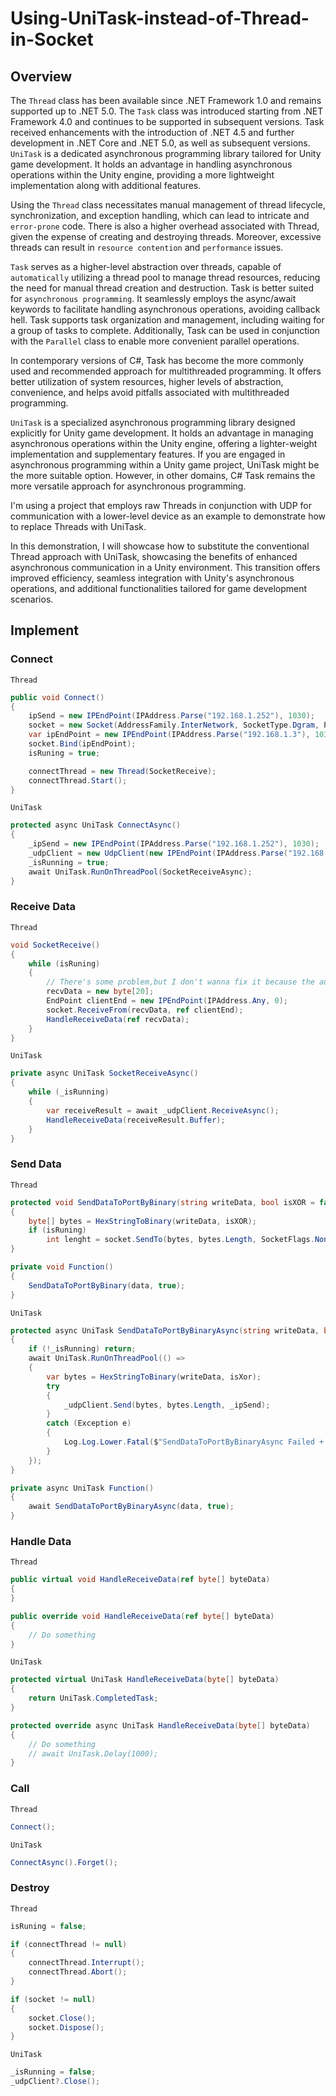 # Using-UniTask-instead-of-Thread-in-Socket

## Overview

The `Thread` class has been available since .NET Framework 1.0 and remains supported up to .NET 5.0. 
The `Task` class was introduced starting from .NET Framework 4.0 and continues to be supported in subsequent versions. 
Task received enhancements with the introduction of .NET 4.5 and further development in .NET Core and .NET 5.0, as well as subsequent versions. 
`UniTask` is a dedicated asynchronous programming library tailored for Unity game development. It holds an advantage in handling asynchronous operations within the Unity engine, providing a more lightweight implementation along with additional features.

Using the `Thread` class necessitates manual management of thread lifecycle, synchronization, and exception handling, 
which can lead to intricate and `error-prone` code. There is also a higher overhead associated with Thread, given the expense of creating and destroying threads. 
Moreover, excessive threads can result in `resource contention` and `performance` issues.

`Task` serves as a higher-level abstraction over threads, capable of `automatically` utilizing a thread pool to manage thread resources, 
reducing the need for manual thread creation and destruction. Task is better suited for `asynchronous programming`. It seamlessly employs the async/await 
keywords to facilitate handling asynchronous operations, avoiding callback hell. Task supports task organization and management, 
including waiting for a group of tasks to complete. Additionally, Task can be used in conjunction with the `Parallel` class to enable more convenient parallel operations.

In contemporary versions of C#, Task has become the more commonly used and recommended approach for multithreaded programming. It offers better utilization of system resources, higher levels of abstraction, convenience, and helps avoid pitfalls associated with multithreaded programming.

`UniTask` is a specialized asynchronous programming library designed explicitly for Unity game development. It holds an advantage in managing asynchronous operations within the Unity engine, offering a lighter-weight implementation and supplementary features. If you are engaged in asynchronous programming within a Unity game project, UniTask might be the more suitable option. However, in other domains, C# Task remains the more versatile approach for asynchronous programming.

I'm using a project that employs raw Threads in conjunction with UDP for communication with a lower-level device as an example to demonstrate how to replace Threads with UniTask.

In this demonstration, I will showcase how to substitute the conventional Thread approach with UniTask, showcasing the benefits of enhanced asynchronous communication in a Unity environment. This transition offers improved efficiency, seamless integration with Unity's asynchronous operations, and additional functionalities tailored for game development scenarios.
## Implement

### Connect
`Thread`
```csharp
public void Connect()
{
    ipSend = new IPEndPoint(IPAddress.Parse("192.168.1.252"), 1030);
    socket = new Socket(AddressFamily.InterNetwork, SocketType.Dgram, ProtocolType.Udp);
    var ipEndPoint = new IPEndPoint(IPAddress.Parse("192.168.1.3"), 1031);
    socket.Bind(ipEndPoint);
    isRuning = true;

    connectThread = new Thread(SocketReceive);
    connectThread.Start();
}
```
`UniTask`
```csharp
protected async UniTask ConnectAsync()
{
    _ipSend = new IPEndPoint(IPAddress.Parse("192.168.1.252"), 1030);
    _udpClient = new UdpClient(new IPEndPoint(IPAddress.Parse("192.168.1.3"), 1031));
    _isRunning = true;
    await UniTask.RunOnThreadPool(SocketReceiveAsync);
}
```
### Receive Data
`Thread`
```csharp
void SocketReceive()
{
    while (isRuning)
    {
        // There's some problem,but I don't wanna fix it because the author is not me.
        recvData = new byte[20];
        EndPoint clientEnd = new IPEndPoint(IPAddress.Any, 0);
        socket.ReceiveFrom(recvData, ref clientEnd);
        HandleReceiveData(ref recvData);
    }
}
```
`UniTask`
```csharp
private async UniTask SocketReceiveAsync()
{
    while (_isRunning)
    {
        var receiveResult = await _udpClient.ReceiveAsync();
        HandleReceiveData(receiveResult.Buffer);
    }
}
```
### Send Data
`Thread`
```csharp
protected void SendDataToPortByBinary(string writeData, bool isXOR = false)
{
    byte[] bytes = HexStringToBinary(writeData, isXOR);
    if (isRuning)
        int lenght = socket.SendTo(bytes, bytes.Length, SocketFlags.None, ipSend);
}

private void Function()
{
    SendDataToPortByBinary(data, true);
}
```
`UniTask`
```csharp
protected async UniTask SendDataToPortByBinaryAsync(string writeData, bool isXor = false)
{
    if (!_isRunning) return;
    await UniTask.RunOnThreadPool(() =>
    {
        var bytes = HexStringToBinary(writeData, isXor);
        try
        {
            _udpClient.Send(bytes, bytes.Length, _ipSend);
        }
        catch (Exception e)
        {
            Log.Log.Lower.Fatal($"SendDataToPortByBinaryAsync Failed + {e}");
        }
    });
}

private async UniTask Function()
{
    await SendDataToPortByBinaryAsync(data, true);
}
```
### Handle Data
`Thread`
```csharp
public virtual void HandleReceiveData(ref byte[] byteData)
{
}

public override void HandleReceiveData(ref byte[] byteData)
{
    // Do something
}
```
`UniTask`
```csharp
protected virtual UniTask HandleReceiveData(byte[] byteData)
{
    return UniTask.CompletedTask;
}

protected override async UniTask HandleReceiveData(byte[] byteData)
{
    // Do something
    // await UniTask.Delay(1000);
}
```
### Call
`Thread`
```csharp
Connect();
```
`UniTask`
```csharp
ConnectAsync().Forget();
```
### Destroy
`Thread`
```csharp
isRuning = false;

if (connectThread != null)
{
    connectThread.Interrupt();
    connectThread.Abort();
}

if (socket != null)
{
    socket.Close();
    socket.Dispose();
}
```
`UniTask`
```csharp
_isRunning = false;
_udpClient?.Close();
```
